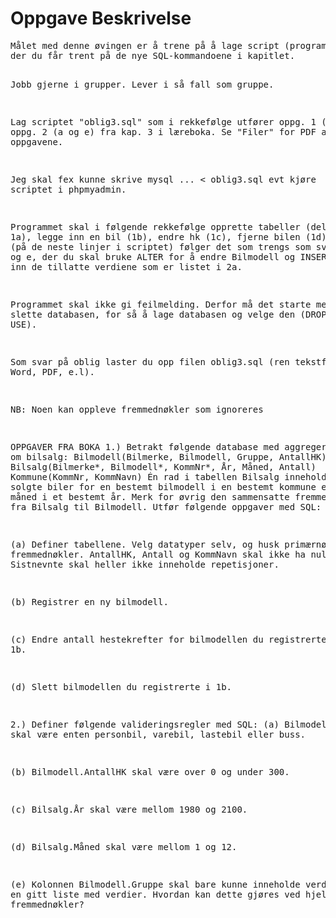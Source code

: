 <h1>Oppgave Beskrivelse</h1>
<pre>
Målet med denne øvingen er å trene på å lage script (program),
der du får trent på de nye SQL-kommandoene i kapitlet.

Jobb gjerne i grupper. Lever i så fall som gruppe.

Lag scriptet "oblig3.sql" som i rekkefølge utfører oppg. 1 (a-d) og oppg. 2 (a og e)
fra kap. 3 i læreboka. Se "Filer" for PDF av oppgavene.

Jeg skal fex kunne skrive mysql ... < oblig3.sql evt kjøre scriptet i phpmyadmin.

Programmet skal i følgende rekkefølge opprette tabeller (deloppgave 1a), legge inn en bil (1b),
endre hk (1c), fjerne bilen (1d).  Dernest (på de neste linjer i scriptet) følger det som trengs
som svar til 2 a og e, der du skal bruke ALTER for å endre Bilmodell og INSERT for å få inn
de tillatte verdiene som er listet i 2a.

Programmet skal ikke gi feilmelding.  Derfor må det starte med å slette databasen,
for så å lage databasen og velge den (DROP, CREATE og USE).

Som svar på oblig laster du opp filen oblig3.sql (ren tekstfil, ikke Word, PDF, e.l).

NB: Noen kan oppleve fremmednøkler som ignoreres



OPPGAVER FRA BOKA
1.)
Betrakt følgende database med aggregerte data om bilsalg:
Bilmodell(Bilmerke, Bilmodell, Gruppe, AntallHK)
Bilsalg(Bilmerke*, Bilmodell*, KommNr*, År, Måned, Antall)
Kommune(KommNr, KommNavn)
Én rad i tabellen Bilsalg inneholder antall solgte biler for en
bestemt bilmodell i en bestemt kommune en bestemt måned i et
bestemt år. Merk for øvrig den sammensatte fremmednøkkelen
fra Bilsalg til Bilmodell.
Utfør følgende oppgaver med SQL:

(a) Definer tabellene. Velg datatyper selv, og husk
primærnøkler og fremmednøkler. AntallHK, Antall og
KommNavn skal ikke ha nullmerker. Sistnevnte skal heller ikke
inneholde repetisjoner.

(b) Registrer en ny bilmodell.

(c) Endre antall hestekrefter for bilmodellen du registrerte i 1b.

(d) Slett bilmodellen du registrerte i 1b.

2.)
Definer følgende valideringsregler med SQL:
(a) Bilmodell.Gruppe skal være enten personbil, varebil,
lastebil eller buss.

(b) Bilmodell.AntallHK skal være over 0 og under 300.

(c) Bilsalg.År skal være mellom 1980 og 2100.

(d) Bilsalg.Måned skal være mellom 1 og 12.

(e) Kolonnen Bilmodell.Gruppe skal bare kunne inneholde
verdier fra en gitt liste med verdier. Hvordan kan dette gjøres
ved hjelp av fremmednøkler?
</pre>
